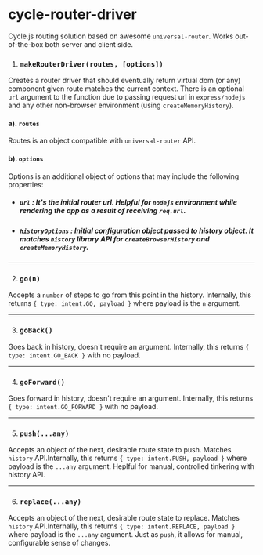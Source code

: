 # cycle-router-driver

Cycle.js routing solution based on awesome `universal-router`. Works out-of-the-box both server and client side.

1. ### `makeRouterDriver(routes, [options])`

Creates a router driver that should eventually return virtual dom (or any) component given route matches the current context. There is an optional `url` argument to the function due to passing request url in `express/nodejs` and any other non-browser environment (using `createMemoryHistory`).


 #### a). `routes`

Routes is an object compatible with `universal-router` API.


#### b).  `options`

Options is an additional object of options that may include the following properties:

- ##### `url` : It's the initial router url. Helpful for `nodejs` environment while rendering the app as a result of receiving `req.url`.
- ##### `historyOptions` : Initial configuration object passed to history object. It matches `history` library API for `createBrowserHistory` and `createMemoryHistory`.

***

2. ### `go(n)`

Accepts a `number` of steps to go from this point in the history. Internally, this returns `{ type: intent.GO, payload }` where payload is the `n` argument.

***

3. ### `goBack()`

Goes back in history, doesn't require an argument. Internally, this returns `{ type: intent.GO_BACK }` with no payload.

***

4. ### `goForward()`

Goes forward in history, doesn't require an argument. Internally, this returns `{ type: intent.GO_FORWARD }` with no payload.

***

5. ### `push(...any)`

Accepts an object of the next, desirable route state to push. Matches `history` API.Internally, this returns `{ type: intent.PUSH, payload }` where payload is the `...any` argument. Heplful for manual, controlled tinkering with history API.

***

6. ### `replace(...any)`

Accepts an object of the next, desirable route state to replace. Matches `history` API.Internally, this returns `{ type: intent.REPLACE, payload }` where payload is the `...any` argument. Just as `push`, it allows for manual, configurable sense of changes.


